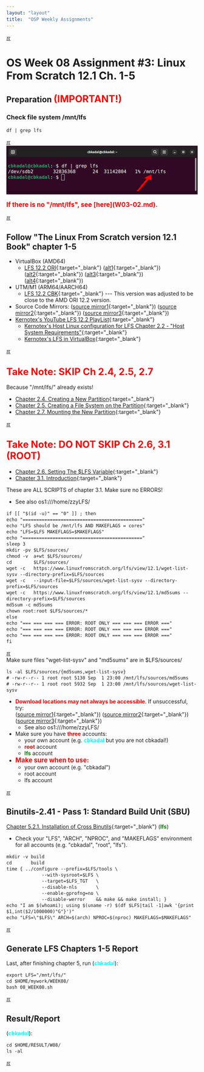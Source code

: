 ```yaml
---
layout: "layout"
title:  "OSP Weekly Assignments"
---
```


[&#x213C;](#idxXXX)<br id="idx000">
# OS Week 08 Assignment #3: Linux From Scratch 12.1 Ch. 1-5

## Preparation <span style="color:red; font-weight:bold; font-size:larger;">(IMPORTANT!)</span>

### Check file system /mnt/lfs

```
df | grep lfs

```

[&#x213C;](#)<br id="idx001">
<img src="assets/images/demOS-B-000.jpg"  width="960">
<br>

<span style="color:red; font-weight:bold; font-size:larger;">
If there is no "/mnt/lfs", see [here](W03-02.md).
</span>


[&#x213C;](#)<br id="idx002">
## Follow "The Linux From Scratch version 12.1 Book" chapter 1-5
* VirtualBox (AMD64)
  * [LFS 12.2 ORI](https://lfs.vlsm.org/amd64/){:target="_blank"}
  ([alt1](https://www.linuxfromscratch.org/lfs/view/12.1/){:target="_blank"})
  ([alt2](https://lfs.mirrors.hoobly.com/lfs/view/12.2/){:target="_blank"})
  ([alt3](https://lfs-hk.koddos.net/lfs/view/12.2/){:target="_blank"})
  ([alt4](https://lfs.opensource.foundation/lfs/view/12.2/){:target="_blank"})
* UTM/M1 (ARM64/AARCH64)
  * [LFS 12.2 CBK](https://lfs.vlsm.org/arm64/){:target="_blank"} ---
    This version was adjusted to be close to the AMD ORI 12.2 version.
* Source Code Mirrors:
  ([source mirror1](https://lfs.gnlug.org/pub/lfs/lfs-packages/12.2/){:target="_blank"})
  ([source mirror2](https://mirror.fileplanet.com/lfs/pub/lfs/lfs-packages/12.2/){:target="_blank"})
  ([source mirror3](https://mirror.koddos.net/lfs/lfs-packages/12.2/){:target="_blank"})
* [Kernotex's YouTube LFS 12.2 PlayList](https://www.youtube.com/playlist?list=PLyc5xVO2uDsDzdT8lkx430hZ-gY69wgS3){:target="_blank"}
  * [Kernotex's Host Linux configuration for LFS Chapter 2.2 - "Host System Requirements"](https://www.youtube.com/playlist?list=PLyc5xVO2uDsCQChvKRDhF-cvsguDfd-y2){:target="_blank"}
  * [Kernotex's LFS in VirtualBox](https://www.youtube.com/playlist?list=PLyc5xVO2uDsB4gJ2dPySvs2eK_roFwKeb){:target="_blank"}

[&#x213C;](#)<br id="idx003">
## <span style="color:red; font-weight:bold; font-size:larger;">Take Note: SKIP Ch 2.4, 2.5, 2.7</span>
Because "/mnt/lfs/" already exists!
* [Chapter 2.4. Creating a New Partition](https://www.linuxfromscratch.org/lfs/view/12.1/chapter02/creatingpartition.html){:target="_blank"} 
* [Chapter 2.5. Creating a File System on the Partition](https://www.linuxfromscratch.org/lfs/view/12.1/chapter02/creatingfilesystem.html){:target="_blank"}
* [Chapter 2.7. Mounting the New Partition](https://www.linuxfromscratch.org/lfs/view/12.1/chapter02/mounting.html){:target="_blank"}

[&#x213C;](#)<br id="idx004">
## <span style="color:red; font-weight:bold; font-size:larger;">Take Note: DO NOT SKIP Ch 2.6, 3.1 (ROOT)</span>
* [Chapter 2.6. Setting The $LFS Variable](https://www.linuxfromscratch.org/lfs/view/11.1/chapter02/aboutlfs.html){:target="_blank"}
* [Chapter 3.1. Introduction](https://www.linuxfromscratch.org/lfs/view/11.1/chapter03/introduction.html){:target="_blank"}

These are ALL SCRIPTS of chapter 3.1. Make sure no ERRORS!
* See also os1:///home/zzyLFS/

```
if [[ "$(id -u)" == "0" ]] ; then
echo "============================================"
echo "LFS should be /mnt/lfs AND MAKEFLAGS = cores"
echo "LFS=$LFS MAKEFLAGS=$MAKEFLAGS"
echo "============================================"
sleep 3
mkdir -pv $LFS/sources/
chmod -v  a+wt $LFS/sources/
cd        $LFS/sources/
wget -c   https://www.linuxfromscratch.org/lfs/view/12.1/wget-list-sysv --directory-prefix=$LFS/sources
wget -c   --input-file=$LFS/sources/wget-list-sysv --directory-prefix=$LFS/sources
wget -c   https://www.linuxfromscratch.org/lfs/view/12.1/md5sums --directory-prefix=$LFS/sources
md5sum -c md5sums
chown root:root $LFS/sources/*
else
echo "=== === === === ERROR: ROOT ONLY === === === ERROR ==="
echo "=== === === === ERROR: ROOT ONLY === === === ERROR ==="
echo "=== === === === ERROR: ROOT ONLY === === === ERROR ==="
fi

```

[&#x213C;](#)<br id="idx005">
Make sure files "wget-list-sysv" and "md5sums" are in $LFS/sources/

```
ls -al $LFS/sources/{md5sums,wget-list-sysv}
# -rw-r--r-- 1 root root 5130 Sep  1 23:00 /mnt/lfs/sources/md5sums
# -rw-r--r-- 1 root root 5932 Sep  1 23:00 /mnt/lfs/sources/wget-list-sysv

```
   
* <span style="color:red; font-weight:bold;">Download locations may not always be accessible</span>.
  If unsuccessful, try:<br>
  ([source mirror1](https://lfs.gnlug.org/pub/lfs/lfs-packages/12.1/){:target="_blank"})
  ([source mirror2](https://mirror.fileplanet.com/lfs/pub/lfs/lfs-packages/12.1/){:target="_blank"})
  ([source mirror3](https://mirror.koddos.net/lfs/lfs-packages/12.1/){:target="_blank"})
  * See also os1:///home/zzyLFS/
* Make sure you have <span style="color:red; font-weight:bold;">three</span> accounts:
  * your own account (e.g. <span style="color:cyan; font-weight:bold;">cbkadal</span> but you are not cbkadal!)
  * <span style="color:red; font-weight:bold;">root</span> account
  * <span style="color:green; font-weight:bold;">lfs</span> account
* <span style="color:red; font-weight:bold; font-size:larger;">Make sure when to use:</span>
  * your own account (e.g. "cbkadal")
  * root account
  * lfs account

[&#x213C;](#)<br id="idx006">
## Binutils-2.41 - Pass 1: Standard Build Unit (SBU)
[Chapter 5.2.1. Installation of Cross Binutils](https://www.linuxfromscratch.org/lfs/view/12.1/chapter05/binutils-pass1.html){:target="_blank"} (<span style="color:green; font-weight:bold;">lfs</span>)
* Check your "LFS", "ARCH", "NPROC", and "MAKEFLAGS" environment for all accounts (e.g. "cbkadal", "root", "lfs").

```
mkdir -v build
cd       build
time { ../configure --prefix=$LFS/tools \
             --with-sysroot=$LFS \
             --target=$LFS_TGT   \
             --disable-nls       \
             --enable-gprofng=no \
             --disable-werror    && make && make install; }
echo "I am $(whoami); using $(uname -r) $(df $LFS|tail -1|awk '{print $1,int($2/1000000)"G"}')" 
echo "LFS=\"$LFS\" ARCH=$(arch) NPROC=$(nproc) MAKEFLAGS=$MAKEFLAGS"

```

[&#x213C;](#)<br id="idx007">
## Generate LFS Chapters 1-5 Report

Last, after finishing chapter 5, run (<span style="color:cyan; font-weight:bold;">cbkadal</span>):

```
export LFS="/mnt/lfs/"
cd $HOME/mywork/WEEK08/
bash 08_WEEK08.sh

```

[&#x213C;](#)<br id="idx008">
## Result/Report

(<span style="color:cyan; font-weight:bold;">cbkadal</span>):

```
cd $HOME/RESULT/W08/
ls -al

```

[&#x213C;](#)<br id="idxXXX">

